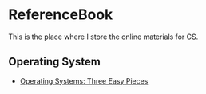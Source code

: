 # ReferenceBook

This is the place where I store the online materials for CS.

## Operating System
- [Operating Systems: Three Easy Pieces](http://pages.cs.wisc.edu/~remzi/OSTEP/)
